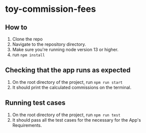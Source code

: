 # toy-commission-fees

## How to

1. Clone the repo
2. Navigate to the repository directory.
3. Make sure you're running node version 13 or higher.
4. run `npm install`

## Checking that the app runs as expected

1. On the root directory of the project, run `npm run start`
2. It should print the calculated commissions on the terminal.

## Running test cases

1.  On the root directory of the project, run `npm run test`
2.  It should pass all the test cases for the necessary for the App's Requirements.
